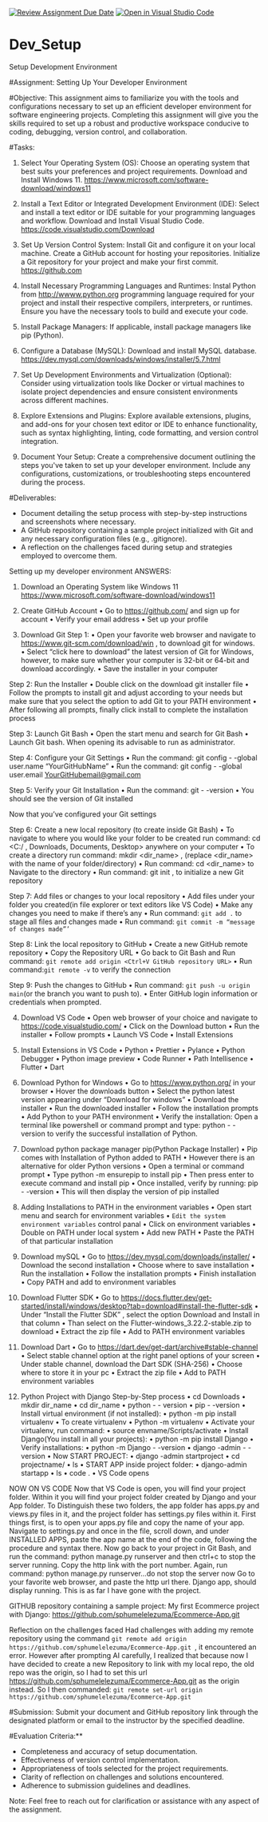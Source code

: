 [![Review Assignment Due Date](https://classroom.github.com/assets/deadline-readme-button-22041afd0340ce965d47ae6ef1cefeee28c7c493a6346c4f15d667ab976d596c.svg)](https://classroom.github.com/a/vbnbTt5m)
[![Open in Visual Studio Code](https://classroom.github.com/assets/open-in-vscode-2e0aaae1b6195c2367325f4f02e2d04e9abb55f0b24a779b69b11b9e10269abc.svg)](https://classroom.github.com/online_ide?assignment_repo_id=15284346&assignment_repo_type=AssignmentRepo)
# Dev_Setup
Setup Development Environment

#Assignment: Setting Up Your Developer Environment

#Objective:
This assignment aims to familiarize you with the tools and configurations necessary to set up an efficient developer environment for software engineering projects. Completing this assignment will give you the skills required to set up a robust and productive workspace conducive to coding, debugging, version control, and collaboration.

#Tasks:

1. Select Your Operating System (OS):
   Choose an operating system that best suits your preferences and project requirements. Download and Install Windows 11. https://www.microsoft.com/software-download/windows11

2. Install a Text Editor or Integrated Development Environment (IDE):
   Select and install a text editor or IDE suitable for your programming languages and workflow. Download and Install Visual Studio Code. https://code.visualstudio.com/Download
3. Set Up Version Control System:
   Install Git and configure it on your local machine. Create a GitHub account for hosting your repositories. Initialize a Git repository for your project and make your first commit. https://github.com

4. Install Necessary Programming Languages and Runtimes:
  Instal Python from http://wwww.python.org programming language required for your project and install their respective compilers, interpreters, or runtimes. Ensure you have the necessary tools to build and execute your code.

5. Install Package Managers:
   If applicable, install package managers like pip (Python).

6. Configure a Database (MySQL):
   Download and install MySQL database. https://dev.mysql.com/downloads/windows/installer/5.7.html

7. Set Up Development Environments and Virtualization (Optional):
   Consider using virtualization tools like Docker or virtual machines to isolate project dependencies and ensure consistent environments across different machines.

8. Explore Extensions and Plugins:
   Explore available extensions, plugins, and add-ons for your chosen text editor or IDE to enhance functionality, such as syntax highlighting, linting, code formatting, and version control integration.

9. Document Your Setup:
    Create a comprehensive document outlining the steps you've taken to set up your developer environment. Include any configurations, customizations, or troubleshooting steps encountered during the process. 

#Deliverables:
- Document detailing the setup process with step-by-step instructions and screenshots where necessary.
- A GitHub repository containing a sample project initialized with Git and any necessary configuration files (e.g., .gitignore).
- A reflection on the challenges faced during setup and strategies employed to overcome them.

Setting up my developer environment ANSWERS:
1)	Download an Operating System like Windows 11
https://www.microsoft.com/software-download/windows11 

2)	Create GitHub Account
•	Go to https://github.com/ and sign up for account
•	Verify your email address
•	Set up your profile

3)	Download Git
Step 1: 
•	Open your favorite web browser and navigate to https://www.git-scm.com/download/win , to download git for windows.
•	Select “click here to download” the latest version of Git for Windows, however, to make sure whether your computer is 32-bit or 64-bit and download accordingly. 
•	Save the installer in your computer

Step 2: Run the Installer
•	Double click on the download git installer file
•	Follow the prompts to install git and adjust according to your needs but make sure that you select the option to add Git to your PATH environment
•	After following all prompts, finally click install to complete the installation process

Step 3: Launch Git Bash
•	Open the start menu and search for Git Bash
•	Launch Git bash. When opening its advisable to run as administrator.

Step 4: Configure your Git Settings
•	Run the command: git config - -global user.name “YourGitHubName”
•	Run the command: git config - -global user.email YourGitHubemail@gmail.com


Step 5: Verify your Git Installation
•	Run the command: git - -version
•	You should see the version of Git installed

Now that you’ve configured your Git settings

Step 6: Create a new local repository (to create inside Git Bash)
•	To navigate to where you would like your folder to be created run command: cd <C:/ , Downloads, Documents, Desktop> anywhere on your computer
•	To create a directory run command: mkdir <dir_name> , (replace <dir_name> with the name of your folder/directory)
•	Run command: cd <dir_name> to Navigate to the directory
•	Run command: git init , to initialize a new Git repository

Step 7: Add files or changes to your local repository
•	Add files under your folder you created(in file explorer or text editors like VS Code)
•	Make any changes you need to make if there’s any
•	Run command: `git add .` to stage all files and changes made
•	Run command: `git commit -m “message of changes made”’`

Step 8: Link the local repository to GitHub
•	Create a new GitHub remote repository
•	Copy the Repository URL
•	Go back to Git Bash and Run command: `git remote add origin <Ctrl+V GitHub repository URL>`
•	Run command:`git remote -v` to verify the connection

Step 9: Push the changes to GitHub
•	Run command: `git push -u origin main`(or the branch you want to push to). 
•	Enter GitHub login information or credentials when prompted.

4)	Download VS Code
•	Open web browser of your choice and navigate to https://code.visualstudio.com/ 
•	Click on the Download button
•	Run the installer
•	Follow prompts
•	Launch VS Code
•	Install Extensions

5)	Install Extensions in VS Code
•	Python
•	Prettier
•	Pylance
•	Python Debugger
•	Python image preview
•	Code Runner
•	Path Intellisence
•	Flutter
•	Dart

6)	Download Python for Windows
•	Go to https://www.python.org/ in your browser
•	Hover the downloads button
•	Select the python latest version appearing under “Download for windows”
•	Download the installer
•	Run the downloaded installer
•	Follow the installation prompts
•	Add Python to your PATH environment
•	Verify the installation: Open a terminal like powershell or command prompt and type: python - - version to verify the successful installation of Python.

7)	Download python package manager pip(Python Package Installer)
•	Pip comes with Installation of Python added to PATH
•	However there is an alternative for older Python versions
•	Open a terminal or command prompt
•	Type python -m ensurepip to install pip
•	Then press enter  to execute command and install pip
•	Once installed, verify by running: pip - -version 
•	This will then display the version of pip installed

8)	Adding Installations to PATH in the environment variables
•	Open start menu and search for environment variables 
•	`Edit the system environment variables` control panal
•	Click on environment variables
•	Double on PATH under local system
•	Add new PATH
•	Paste the PATH of that particular installation

9)	Download mySQL
•	Go to https://dev.mysql.com/downloads/installer/ 
•	Download the second installation
•	Choose where to save installation
•	Run the installation
•	Follow the installation prompts
•	Finish installation
•	Copy PATH and add to environment variables

10)	Download Flutter SDK
•	Go to https://docs.flutter.dev/get-started/install/windows/desktop?tab=download#install-the-flutter-sdk 
•	Under “Install the Flutter SDK” , select the option Download and Install in that column
•	Than select on the Flutter-windows_3.22.2-stable.zip to download
•	Extract the zip file
•	Add to PATH environment variables 

11)	Download Dart
•	Go to https://dart.dev/get-dart/archive#stable-channel 
•	Select stable channel option at the right panel options of your screen
•	Under stable channel, download the Dart SDK (SHA-256)
•	Choose where to store it in your pc
•	Extract the zip file
•	Add to PATH environment variables 

12)	Python Project with Django Step-by-Step process
•	cd Downloads
•	mkdir dir_name
•	cd dir_name
•	python - - version
•	pip - -version
•	Install virtual environment (if not installed):
•	python -m pip install virtualenv
•	To create virtualenv
•	Python -m virtualenv <envname>
•	Activate your virtualenv, run command: 
•	source envname/Scripts/activate
•	Install Django(You install in all your projects):
•	python -m pip install Django
•	Verify installations:
•	python -m Django - -version
•	django -admin - - version
•	Now START PROJECT:
•	django -admin startproject <projectname>
•	cd projectname/
•	ls
•	START APP inside project folder:
•	django-admin startapp <appname>
•	ls
•	code . 
•	VS Code opens

NOW ON VS CODE
Now that VS Code is open, you will find your project folder. Within it you will find your project folder created by Django and your App folder. To Distinguish these two folders, the app folder has apps.py and views.py files in it, and the project folder has settings.py files within it. 
First things first, is to open your apps.py file and copy the name of your app.
Navigate to settings.py and once in the file, scroll down, and under INSTALLED APPS, paste the app name at the end of the code, following the procedure and syntax there.
Now go back to your project in Git Bash, and run the command: python manage.py runserver and then ctrl+c to stop the server running. 
Copy the http link with the port number. 
Again, run command: python manage.py runserver…do not stop the server now
Go to your favorite web browser, and paste the http url there. 
Django app, should display running. 
This is as far I have gone with the project.

GITHUB repository containing a sample project:
My first Ecommerce project with Django: https://github.com/sphumelelezuma/Ecommerce-App.git 


Reflection on the challenges faced
Had challenges with adding my remote repository using the command `git remote add origin https://github.com/sphumelelezuma/Ecommerce-App.git `, it encountered an error. 
However after prompting AI carefully, I realized that because now I have decided to create a new Repository to link with my local repo, the old repo was the origin, so I had to set this url https://github.com/sphumelelezuma/Ecommerce-App.git as the origin instead. 
So I then commanded: `git remote set-url origin https://github.com/sphumelelezuma/Ecommerce-App.git ` 



#Submission:
Submit your document and GitHub repository link through the designated platform or email to the instructor by the specified deadline.

#Evaluation Criteria:**
- Completeness and accuracy of setup documentation.
- Effectiveness of version control implementation.
- Appropriateness of tools selected for the project requirements.
- Clarity of reflection on challenges and solutions encountered.
- Adherence to submission guidelines and deadlines.

Note: Feel free to reach out for clarification or assistance with any aspect of the assignment.
